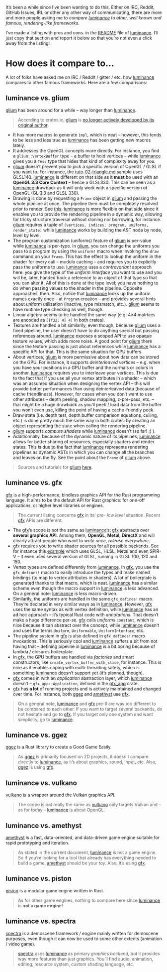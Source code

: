 It’s been a while since I’ve been wanting to do this. Either on IRC, Reddit, GitHub Issues, IRL or
other any other way of communicating, there are more and more people asking me to *compare
[luminance] to other, well known and famous, rendering-like frameworks*.

I’ve made a listing with pros and cons. in the [README] file of [luminance]. I’ll just copy that
section and report it below so that you’re not even a click away from the listing!

# How does it compare to…

A lot of folks have asked me on IRC / Reddit / gitter / etc. how [luminance] compares to other
famous frameworks. Here are a few comparisons:

## luminance vs. glium

[glium] has been around for a while – way longer than [luminance].

> According to crates.io, [glium] is [no longer actively developed by its original author](https://users.rust-lang.org/t/glium-post-mortem/7063).

- It has more macros to generate `impl`, which is neat – however, this tends to be less and less
  true as [luminance] has been getting new macros lately.
- It addresses the OpenGL concepts more directly. For instance, you find a `glium::VertexBuffer`
  type – a buffer to hold vertices – while [luminance] gives you a `Tess` type that hides that kind
  of complexity away for you.
- [glium] doesn’t prevent you to pick a specific version of OpenGL / GLSL if you want to. For
  instance, the [tuto-02-triangle.md] sample uses GLSL140. [luminance] is different on that
  side as it **must** be used with an **OpenGL 3.3 Core Context** – hence a GLSL330. This can be
  seen as a [luminance] drawback as it will only work with a specific version of OpenGL (GL 3.3 and
  GLSL 330).
- Drawing is done by requesting a `Frame` object in [glium] and passing the whole pipeline at once.
  The pipeline then must be completely resolved prior to render. See
  [this](https://docs.rs/glium/0.20.0/glium/trait.Surface.html#tymethod.draw). [luminance] is more
  flexible on that side since it enables you to provide the rendering pipeline in a dynamic way,
  allowing for tricky structure traversal without cloning nor borrowing, for instance. [glium]
  requires a tuple of `(vertices, indices, program, uniforms, render_state)` while [luminance] works
  by building the AST node by node, level by level.
- The program customization (uniforms) feature of [glium] is per-value while [luminance] is
  per-type. In [glium], you can change the uniforms you pass to a program by using the `uniform!`
  macro when invoking the `draw` command on your `Frame`. This has the effect to lookup the uniform
  in the shader for every call – modulo caching – and requires you to explicitly pass the uniforms
  to use. [luminance] uses a *contravariant* approach here: you give the type of the *uniform
  interface* you want to use and you will be, later, handed back a reference to an object of that
  type so that you can alter it. All of this is done at the type level; you have nothing to do when
  passing values to the shader in the pipeline. Opposite approaches, then. Also, notice that
  [luminance] looks up the uniform names exactly once – at `Program` creation – and provides several
  hints about uniform utilization (inactive, type mismatch, etc.). [glium] seems to have runtime
  type checking as well, though.
- Linear algebra seems to be handled the same way (e.g. 4×4 matrices are encoded as `[[f32; 4] 4]`
  in both crates).
- Textures are handled a bit similarily, even though, because [glium] uses a fixed pipeline, the
  user doesn’t have to do anything special but passing references around. [luminance] exposes a
  scoped API to use opaque texture values, which adds more noise. A good point for [glium] there
  since the texture passing is just about references while [luminance] has a specific API for that.
  This is the same situation for GPU buffers.
- About vertices, [glium] is more permissive about how data can be stored on the GPU. For instance,
  it supports *deinterleaved vertices* – e.g. when you have your positions in
  a GPU buffer and the normals or colors in another. [luminance] requires you to interleave your
  vertices. This is due to the fact that if you use all your vertex attributes in a shader – which
  was an assumed situation when designing the vertex API – this will provide better performances
  than using deinterleaved data (because of cache friendliness). However, for cases when you don’t
  want to use other attributes – depth peeling, shadow mapping, z-pre-pass, etc. – that might be a
  huge drawback as you’ll peek / load data from the buffer you won’t even use, killing the point of
  having a cache-friendly peek.
- Draw state (i.e. depth test, depth buffer comparison equations, culling, etc.) is done pretty much
  the same way in both crates: by creating an object representing the state when calling the
  rendering pipeline.
- [glium] supports *compute shaders* while [luminance] doesn’t (so far! ;) ).
- Additionnally, because of the dynamic nature of its pipelines, [luminance] allows for better
  sharing of resources, especially shaders and render states. This is due to the fact that
  [luminance] represents rendering pipelines as dynamic ASTs in which you can change all the
  branches and leaves on the fly. See the point about the `Frame` of [glium] above.

> Sources and tutorials for [glium] [here](https://github.com/glium/glium/tree/master/book).

## luminance vs. gfx

[gfx] is a high-performance, bindless graphics API for the Rust programming language. It aims to be
the default API for Rust graphics: for one-off applications, or higher level libraries or engines.

> The current listing concerns [gfx] in its’ *pre- low level* situation. Recent [gfx] APIs are
> different.

- The [gfx]’s scope is not the same as [luminance]’s: [gfx] abstracts over **several graphics API**.
  Among them, **OpenGL**, **Metal**, **DirectX** and will clearly attract people who want to *write
	once, release everywhere*.
- [gfx] requires you to write shader sources for all possible backends. See for instance this
  [example](https://github.com/gfx-rs/gfx/tree/pre-ll/examples/cube/shader) which uses
  GLSL, HLSL, Metal and even SPIR-V – it even uses several version of GLSL, running in GLSL 100, 120
  and 150.
- Vertex types are defined differently from [luminance]. In [gfx], you use the `gfx_defines!` macro
  to easily introduce the types and make named bindings (to map to vertex attributes in shaders). A
	lot of boilerplate is generated thanks to that macro, which is neat. [luminance] has a similar
	scheme even though the macro support in [luminance] is less advanced. On a general note:
	[luminance] is less macro-driven.
- Similarily, the uniforms are handled in the same `gfx_defines!` macro. They’re declared in very
  similar ways as in [luminance]. However, [gfx] uses the same syntax as with vertex definition,
	while [luminance] has an ad hoc approach – it’s typical Rust code with *annotations*. That doesn’t
	make a huge difference per-se. [gfx] calls *uniforms* `constant`, which is nice because it can
	abstract over the concept, while [luminance] doesn’t and uses the terms `Uniform`, `Uniformable`,
	`UniformInterface`, etc.
- The pipeline system in [gfx] is also defined in `gfx_defines!` macro invokations. This is
  seriously cool and [luminance] suffers a bit from not having that – defining pipeline in
	[luminance] is a bit boring because of lambda / closures boilerplate.
- In [gfx], the GPU buffers are handled via *factories* and smart constructors, like
  `create_vertex_buffer_with_slice`, for instance. This is nice as it enables coping with
	multi-threading safety, which is something [luminance] doesn’t support yet (it’s planned, though).
- [gfx] comes in with an *application* abstraction layer, which [luminance] doesn’t – 
  `gfx_app::Application`, defined in the [gfx_app] crate.
- [gfx] has **a lot** of running projects and is actively maintained and changed over time. For
  instance, both [ggez] and [amethyst] use [gfx].

> On a general note, [luminance] and [gfx] pre-ll are way too different to be compared to each
> other. If you want to target several backends, do not hesitate and go to [gfx]. If you target only
> one system and want simplicity, go to [luminance].

## luminance vs. ggez

[ggez] is a Rust library to create a Good Game Easily.

> As [ggez] is primarily focused on 2D projects, it doesn’t compare directly to [luminance], as it’s
> about graphics, sound, input, etc. Also, [ggez] is using [gfx].

## luminance vs. vulkano

[vulkano] is a wrapper around the Vulkan graphics API.

> The scope is not really the same as [vulkano] only targets Vulkan and – as for today – [luminance]
> is about OpenGL.

## luminance vs. amethyst

[amethyst] is a fast, data-oriented, and data-driven game engine suitable for rapid prototyping and
iteration.

> As stated in the current document, [luminance] is not a game engine. So if you’re looking for a
> tool that already has everything needed to build a game, [amethyst] should be your toy. Also, it’s
> using [gfx].

## luminance vs. piston

[piston] is a modular game engine written in Rust.

> As for other game engines, nothing to compare here since [luminance] is **not a game engine**!

## luminance vs. spectra

[spectra] is a demoscene framework / engine mainly written for demoscene purposes, even though it
can now be used to some other extents (animation / video game).

> [spectra] uses [luminance] as primary *graphics backend*, but it provides way more features than
> just graphics. You’ll find audio, animation, editing, resource system, custom shading language,
> etc.


[luminance]: https://crates.io/crates/luminance
[vulkano]: https://crates.io/crates/vulkano
[glium]: https://crates.io/crates/glium
[tuto-02-triangle.md]: https://github.com/glium/glium/blob/master/book/tuto-02-triangle.md#program
[gfx]: https://crates.io/crates/gfx
[gfx_app]: https://crates.io/crates/gfx_app
[amethyst]: https://crates.io/crates/amethyst
[ggez]: https://crates.io/crates/ggez
[vulkano]: https://crates.io/crates/vulkano
[piston]: https://crates.io/crates/piston
[spectra]: https://crates.io/crates/spectra
[README]: https://github.com/phaazon/luminance-rs#how-does-it-compare-to
